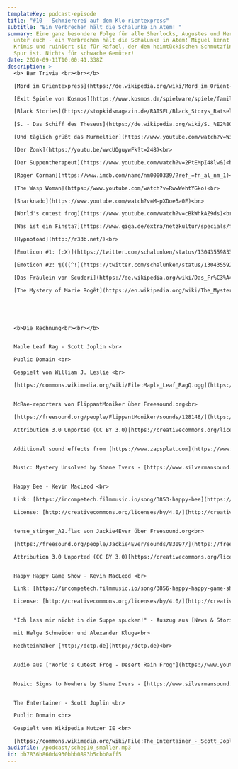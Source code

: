```yaml
---
templateKey: podcast-episode
title: "#10 - Schmiererei auf dem Klo-rientexpress"
subtitle: "Ein Verbrechen hält die Schalunke in Atem! "
summary: Eine ganz besondere Folge für alle Sherlocks, Augustes und Hercules
  unter euch - ein Verbrechen hält die Schalunke in Atem! Miguel kennt alle
  Krimis und ruiniert sie für Rafael, der dem heimtückischen Schmutzfink auf der
  Spur ist. Nichts für schwache Gemüter!
date: 2020-09-11T10:00:41.338Z
description: >
  <b> Bar Trivia <br><br></b>

  [Mord im Orientexpress](https://de.wikipedia.org/wiki/Mord_im_Orient-Express_(Roman))<br>

  [Exit Spiele von Kosmos](https://www.kosmos.de/spielware/spiele/familienspiele/9156/exit-das-spiel-der-tote-im-orient-express)<br>

  [Black Stories](https://stopkidsmagazin.de/RATSEL/Black_Storys_Ratsel/black_storys_ratsel.html)<br>

  [S. - Das Schiff des Theseus](https://de.wikipedia.org/wiki/S._%E2%80%93_Das_Schiff_des_Theseus)<br>

  [Und täglich grüßt das Murmeltier](https://www.youtube.com/watch?v=WiKbSM1FGUg)<br>

  [Der Zonk](https://youtu.be/wwcUQguywFk?t=248)<br>

  [Der Suppentherapeut](https://www.youtube.com/watch?v=2PtEMpI48lw&)<br>

  [Roger Corman](https://www.imdb.com/name/nm0000339/?ref_=fn_al_nm_1)<br>

  [The Wasp Woman](https://www.youtube.com/watch?v=RwwWehtYGko)<br>

  [Sharknado](https://www.youtube.com/watch?v=M-pXDoe5a0E)<br>

  [World's cutest frog](https://www.youtube.com/watch?v=cBkWhkAZ9ds)<br>

  [Was ist ein Finsta?](https://www.giga.de/extra/netzkultur/specials/finsta-bedeutung-und-uebersetzung-des-begriffs/)<br>

  [Hypnotoad](http://r33b.net/)<br>

  [Emoticon #1: (:X)](https://twitter.com/schalunken/status/1304355983347638272)<br>

  [Emoticon #2: ¶(((^!](https://twitter.com/schalunken/status/1304355920357609473)<br>

  [Das Fräulein von Scuderi](https://de.wikipedia.org/wiki/Das_Fr%C3%A4ulein_von_Scuderi)<br>

  [The Mystery of Marie Rogêt](https://en.wikipedia.org/wiki/The_Mystery_of_Marie_Rog%C3%AAt)<br>





  <b>Die Rechnung<br><br></b>


  Maple Leaf Rag - Scott Joplin <br>

  Public Domain <br>

  Gespielt von William J. Leslie <br>

  [https://commons.wikimedia.org/wiki/File:Maple_Leaf_RagQ.ogg](https://commons.wikimedia.org/wiki/File:Maple_Leaf_RagQ.ogg)


  McRae-reporters von FlippantMoniker über Freesound.org<br>

  [https://freesound.org/people/FlippantMoniker/sounds/128148/](https://freesound.org/people/FlippantMoniker/sounds/128148/)<br>

  Attribution 3.0 Unported (CC BY 3.0)[https://creativecommons.org/licenses/by/3.0/](https://creativecommons.org/licenses/by/3.0/)<br>


  Additional sound effects from [https://www.zapsplat.com](https://www.zapsplat.com)


  Music: Mystery Unsolved by Shane Ivers - [https://www.silvermansound.com](https://www.silvermansound.com)


  Happy Bee - Kevin MacLeod <br>

  Link: [https://incompetech.filmmusic.io/song/3853-happy-bee](https://incompetech.filmmusic.io/song/3853-happy-bee)<br>

  License: [http://creativecommons.org/licenses/by/4.0/](http://creativecommons.org/licenses/by/4.0/)<br>


  tense_stinger_A2.flac von Jackie4Ever über Freesound.org<br>

  [https://freesound.org/people/Jackie4Ever/sounds/83097/](https://freesound.org/people/Jackie4Ever/sounds/83097/)<br>

  Attribution 3.0 Unported (CC BY 3.0)[https://creativecommons.org/licenses/by/3.0/](https://creativecommons.org/licenses/by/3.0/)<br>


  Happy Happy Game Show - Kevin MacLeod <br>

  Link: [https://incompetech.filmmusic.io/song/3856-happy-happy-game-show](https://incompetech.filmmusic.io/song/3856-happy-happy-game-show)<br>

  License: [http://creativecommons.org/licenses/by/4.0/](http://creativecommons.org/licenses/by/4.0/)<br>


  "Ich lass mir nicht in die Suppe spucken!" - Auszug aus [News & Stories](http://www.dctp.de/news--stories.html) vom 06.01.2014 <br>

  mit Helge Schneider und Alexander Kluge<br>

  Rechteinhaber [http://dctp.de](http://dctp.de)<br>


  Audio aus ["World's Cutest Frog - Desert Rain Frog"](https://www.youtube.com/watch?v=cBkWhkAZ9ds) von Youtuber Dean Boshoff<br>


  Music: Signs to Nowhere by Shane Ivers - [https://www.silvermansound.com](https://www.silvermansound.com)


  The Entertainer - Scott Joplin <br>

  Public Domain <br>

  Gespielt von Wikipedia Nutzer IE <br>

  [https://commons.wikimedia.org/wiki/File:The_Entertainer_-_Scott_Joplin.ogg](https://commons.wikimedia.org/wiki/File:The_Entertainer_-_Scott_Joplin.ogg)
audiofile: /podcast/schep10_smaller.mp3
id: bb7836b860d4930bbb0893b5cbb0aff5
---
```

